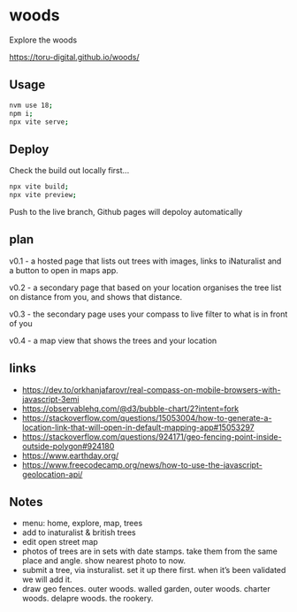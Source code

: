 # woods

Explore the woods

https://toru-digital.github.io/woods/

## Usage

```bash
nvm use 18;
npm i;
npx vite serve;
```

## Deploy

Check the build out locally first...

```bash
npx vite build;
npx vite preview;
```

Push to the live branch, Github pages will depoloy automatically

## plan

v0.1 - a hosted page that lists out trees with images, links to iNaturalist and a button to open in maps app.

v0.2 - a secondary page that based on your location organises the tree list on distance from you, and shows that distance.

v0.3 - the secondary page uses your compass to live filter to what is in front of you

v0.4 - a map view that shows the trees and your location

## links

- https://dev.to/orkhanjafarovr/real-compass-on-mobile-browsers-with-javascript-3emi
- https://observablehq.com/@d3/bubble-chart/2?intent=fork
- https://stackoverflow.com/questions/15053004/how-to-generate-a-location-link-that-will-open-in-default-mapping-app#15053297
- https://stackoverflow.com/questions/924171/geo-fencing-point-inside-outside-polygon#924180
- https://www.earthday.org/
- https://www.freecodecamp.org/news/how-to-use-the-javascript-geolocation-api/

## Notes

- menu: home, explore, map, trees
- add to inaturalist & british trees
- edit open street map
- photos of trees are in sets with date stamps. take them from the same place and angle. show nearest photo to now.
- submit a tree, via insturalist. set it up there first. when it’s been validated we will add it.
- draw geo fences. outer woods. walled garden, outer woods. charter woods. delapre woods. the rookery.
